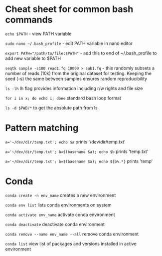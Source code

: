 Cheat sheet for common bash commands
===


`echo $PATH` - view PATH variable

`sudo nano ~/.bash_profile` - edit PATH variable in nano editor

`export PATH="/path/to/file:$PATH"` - add this to end of ~/.bash_profile to add new variable to $PATH

`seqtk sample -s100 read1.fq 10000 > sub1.fq` - this randomly subsets a number of reads (10k) from the original dataset for testing. Keeping the seed (-s) the same between samples ensures random reproducibility

`ls -lh` lh flag provides information including r/w rights and file size

`for i in x; do echo i; done` standard bash loop format

`ls -d $PWD/*` to get the absolute path from ls

Pattern matching
===

`a='~/dev/dir/temp.txt'; echo $a` prints '/dev/dir/temp.txt'

`a='~/dev/dir/temp.txt'; b=$(basename $a); echo $b` prints 'temp.txt'

`a='~/dev/dir/temp.txt'; b=$(basename $a); echo ${b%.*}` prints 'temp'


Conda
===

`conda create -n env_name` creates a new environment

`conda env list` lists conda environments on system

`conda activate env_name` activate conda environment

`conda deactivate` deactivate conda environment

`conda remove --name env_name --all` remove conda environment

`conda list` view list of packages and versions installed in active environment